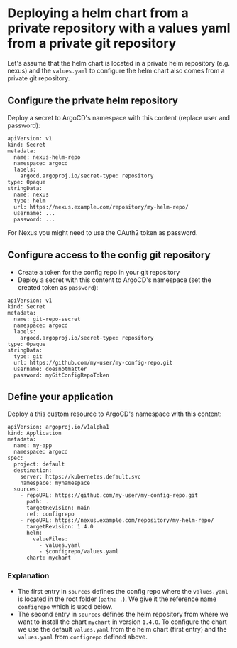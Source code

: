 # Deploying a helm chart from a private repository with a values yaml from a private git repository

Let's assume that the helm chart is located in a private helm repository (e.g. nexus) and the `values.yaml` to configure the helm chart also comes from a private git repository.

## Configure the private helm repository

Deploy a secret to ArgoCD's namespace with this content (replace user and password):
```
apiVersion: v1
kind: Secret
metadata:
  name: nexus-helm-repo
  namespace: argocd
  labels:
    argocd.argoproj.io/secret-type: repository
type: Opaque
stringData:
  name: nexus
  type: helm
  url: https://nexus.example.com/repository/my-helm-repo/
  username: ...
  password: ...
```

For Nexus you might need to use the OAuth2 token as password.

## Configure access to the config git repository 

* Create a token for the config repo in your git repository
* Deploy a secret with this content to ArgoCD's namespace (set the created token as `password`):
```
apiVersion: v1
kind: Secret
metadata:
  name: git-repo-secret
  namespace: argocd
  labels:
    argocd.argoproj.io/secret-type: repository
type: Opaque
stringData:
  type: git
  url: https://github.com/my-user/my-config-repo.git
  username: doesnotmatter
  password: myGitConfigRepoToken
```

## Define your application

Deploy a this custom resource to ArgoCD's namespace with this content:

```
apiVersion: argoproj.io/v1alpha1
kind: Application
metadata:
  name: my-app
  namespace: argocd
spec:
  project: default
  destination:
    server: https://kubernetes.default.svc
    namespace: mynamespace
  sources:
    - repoURL: https://github.com/my-user/my-config-repo.git
      path: .
      targetRevision: main
      ref: configrepo
    - repoURL: https://nexus.example.com/repository/my-helm-repo/
      targetRevision: 1.4.0
      helm:
        valueFiles:
          - values.yaml
          - $configrepo/values.yaml
      chart: mychart
```

### Explanation

* The first entry in `sources` defines the config repo where the `values.yaml` is located in the root folder (`path: .`). We give it the reference name `configrepo` which is used below.
* The second entry in `sources` defines the helm repository from where we want to install the chart `mychart` in version `1.4.0`. To configure the chart we use the default `values.yaml` from the helm chart (first entry) and the `values.yaml` from `configrepo` defined above.